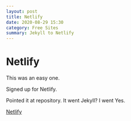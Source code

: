 ```yaml
---
layout: post
title: Netlify
date: 2020-08-29 15:30
category: Free Sites
summary: Jekyll to Netlify
---
```

# Netlify

This was an easy one.

Signed up for Netlify.

Pointed it at repository.  It went Jekyll? I went Yes.

[Netlify](htths://netlify.jeffj.com)
